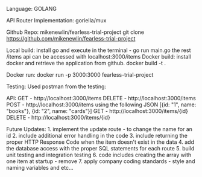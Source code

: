Language: GOLANG

API Router Implementation:  goriella/mux

Github Repo:  mikenewlin/fearless-trial-project
              git clone https://github.com/mikenewlin/fearless-trial-project <local directory>

Local build:  install go and execute in the terminal - go run main.go
              the rest /items api can be accessed with localhost:3000/items
Docker build: install docker and retrieve the application from github.
              docker build -t <local directory of the git clone> .

Docker run:   docker run -p 3000:3000 fearless-trial-project

Testing:      Used postman from the testing:
              
API:          GET - http://localhost:3000/items
              DELETE - http://localhost:3000/items
              POST - http://localhost:3000/items using the following JSON
              [{id: "1", name: "books"}, {id: "2", name: "cards"}] 
              GET - http://localhost:3000/items/{id}
              DELETE - http://localhost:3000/items/{id}            

Future Updates:
    1.  implement the update route - to change the name for an id
    2.  include additional error handling in the code
    3.  include returning the proper HTTP Response Code when the item doesn't exist in the data
    4.  add the database access with the proper SQL statements for each route
    5.  build unit testing and integration testing
    6.  code includes creating the array with one item at startup - remove
    7.  apply company coding standards - style and naming variables and etc...
    
